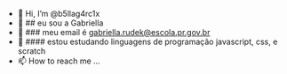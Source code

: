 - 👋 Hi, I’m @b5llag4rc1x
- 👀 ## eu sou a Gabriella
- 🌱 ### meu email é [gabriella.rudek@escola.pr.gov.br](gabriella.rudek@escola.pr.gov.br)
- 💞️ #### estou estudando linguagens de programação javascript, css, e scratch
- 📫 How to reach me ...

<!---
b5llag4rc1x/b5llag4rc1x is a ✨ special ✨ repository because its `README.md` (this file) appears on your GitHub profile.
You can click the Preview link to take a look at your changes.
---
